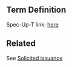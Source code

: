 ## Term Definition

Spec-Up-T link: <a href='https://weboftrust.github.io/WOT-terms/docs/glossary/unsolicited-issuance'>here</a>

## Related
See [Solicited issuance](solicited-issuance)